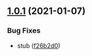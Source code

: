 ## [1.0.1](https://github.com/talismanco/mirror/compare/v1.0.0...v1.0.1) (2021-01-07)


### Bug Fixes

* stub ([f26b2d0](https://github.com/talismanco/mirror/commit/f26b2d0cfca556e9229e33dabdde3522193b19d0))
